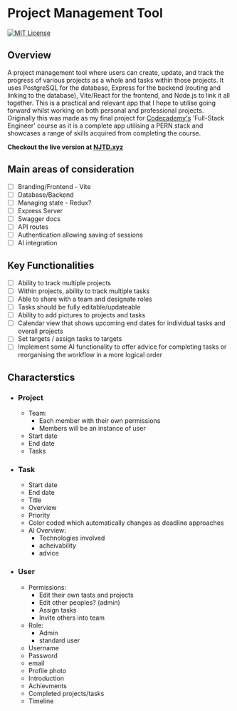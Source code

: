 # Project Management Tool

[![MIT License](https://img.shields.io/badge/License-MIT-blue.svg)](LICENSE)

## Overview

A project management tool where users can create, update, and track the progress of various projects as a whole and tasks within those projects. It uses PostgreSQL for the database, Express for the backend (routing and linking to the database), Vite/React for the frontend, and Node.js to link it all together. This is a practical and relevant app that I hope to utilise going forward whilst working on both personal and professional projects. Originally this was made as my final project for [Codecademy's](https://codecademy.com) 'Full-Stack Engineer' course as it is a complete app utilising a PERN stack and showcases a range of skills acquired from completing the course.

**Checkout the live version at [NJTD.xyz](https://final.njtd.xyz)**

## Main areas of consideration

- [ ] Branding/Frontend - Vite
- [ ] Database/Backend
- [ ] Managing state - Redux?
- [ ] Express Server
- [ ] Swagger docs
- [ ] API routes
- [ ] Authentication allowing saving of sessions
- [ ] AI integration

## Key Functionalities

- [ ] Ability to track multiple projects
- [ ] Within projects, ability to track multiple tasks
- [ ] Able to share with a team and designate roles
- [ ] Tasks should be fully editable/updateable
- [ ] Ability to add pictures to projects and tasks
- [ ] Calendar view that shows upcoming end dates for individual tasks and overall projects
- [ ] Set targets / assign tasks to targets
- [ ] Implement some AI functionality to offer advice for completing tasks or reorganising the workflow in a more logical order

## Characterstics

- ### Project

  - Team:
    - Each member with their own permissions
    - Members will be an instance of user
  - Start date
  - End date
  - Tasks

- ### Task

  - Start date
  - End date
  - Title
  - Overview
  - Priority
  - Color coded which automatically changes as deadline approaches
  - AI Overview:
    - Technologies involved
    - acheivability
    - advice

- ### User

  - Permissions:
    - Edit their own tasts and projects
    - Edit other peoples? (admin)
    - Assign tasks
    - Invite others into team
  - Role:
    - Admin
    - standard user
  - Username
  - Password
  - email
  - Profile photo
  - Introduction
  - Achievments
  - Completed projects/tasks
  - Timeline

